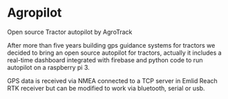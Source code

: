 # Agropilot
Open source Tractor autopilot by AgroTrack

After more than five years building gps guidance systems for tractors we decided to bring an open source autopilot for tractors, actually it includes a real-time dashboard integrated with firebase and python code to run autopilot on a raspberry pi 3.

GPS data is received via NMEA connected to a TCP server in Emlid Reach RTK receiver but can be modified to work via  bluetooth, serial or usb.
